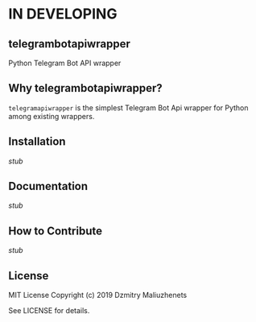 # IN DEVELOPING

## telegrambotapiwrapper
Python Telegram Bot API wrapper

## Why telegrambotapiwrapper?

`telegramapiwrapper` is the simplest Telegram Bot Api wrapper for Python among existing wrappers.

## Installation
_stub_

## Documentation
_stub_

## How to Contribute
_stub_

## License
MIT License
Copyright (c) 2019 Dzmitry Maliuzhenets

See LICENSE for details.

